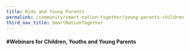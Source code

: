 ```yaml
---
title: Kids and Young Parents
permalink: /community/smart-nation-together/young-parents-children
third_nav_title: SmartNationTogether
---
```


#### **\#Webinars for Children, Youths and Young Parents**
